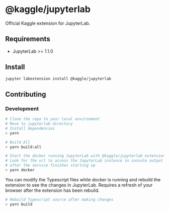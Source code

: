 # @kaggle/jupyterlab

Official Kaggle extension for JupyterLab.


## Requirements

* JupyterLab >= 1.1.0 

## Install

```bash
jupyter labextension install @kaggle/jupyterlab
```

## Contributing

### Development

```bash
# Clone the repo to your local environment
# Move to jupyterlab directory
# Install dependencies
> yarn

# Build All
> yarn build:all

# Start the docker running JupyterLab with @kaggle/jupyterlab extension
# Look for the url to access the JupyterLab instance in console output
# after the service finishes starting up
> yarn docker
```

You can modify the Typescript files while docker is running and rebuild
the extension to see the changes in JupyterLab.  Requires a refresh of
your browser after the extension has been rebuild.

```bash
# Rebuild Typescript source after making changes
> yarn build
```

